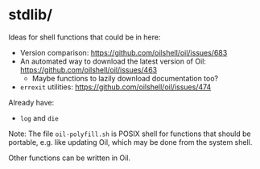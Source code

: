 stdlib/
=======

Ideas for shell functions that could be in here:

- Version comparison: https://github.com/oilshell/oil/issues/683
- An automated way to download the latest version of Oil: https://github.com/oilshell/oil/issues/463
  - Maybe functions to lazily download documentation too?
- `errexit` utilities: https://github.com/oilshell/oil/issues/474

Already have:

- `log` and `die`

Note: The file `oil-polyfill.sh` is POSIX shell for functions that should be
portable, e.g. like updating Oil, which may be done from the system shell.

Other functions can be written in Oil.

